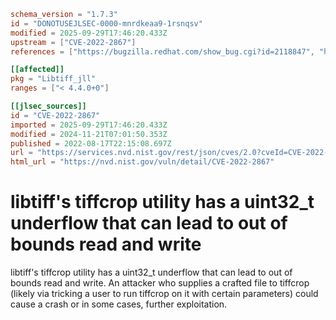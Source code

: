 ```toml
schema_version = "1.7.3"
id = "DONOTUSEJLSEC-0000-mnrdkeaa9-1rsnqsv"
modified = 2025-09-29T17:46:20.433Z
upstream = ["CVE-2022-2867"]
references = ["https://bugzilla.redhat.com/show_bug.cgi?id=2118847", "https://lists.debian.org/debian-lts-announce/2023/01/msg00018.html", "https://www.debian.org/security/2023/dsa-5333", "https://bugzilla.redhat.com/show_bug.cgi?id=2118847", "https://lists.debian.org/debian-lts-announce/2023/01/msg00018.html", "https://www.debian.org/security/2023/dsa-5333"]

[[affected]]
pkg = "Libtiff_jll"
ranges = ["< 4.4.0+0"]

[[jlsec_sources]]
id = "CVE-2022-2867"
imported = 2025-09-29T17:46:20.433Z
modified = 2024-11-21T07:01:50.353Z
published = 2022-08-17T22:15:08.697Z
url = "https://services.nvd.nist.gov/rest/json/cves/2.0?cveId=CVE-2022-2867"
html_url = "https://nvd.nist.gov/vuln/detail/CVE-2022-2867"
```

# libtiff's tiffcrop utility has a uint32_t underflow that can lead to out of bounds read and write

libtiff's tiffcrop utility has a uint32_t underflow that can lead to out of bounds read and write. An attacker who supplies a crafted file to tiffcrop (likely via tricking a user to run tiffcrop on it with certain parameters) could cause a crash or in some cases, further exploitation.

